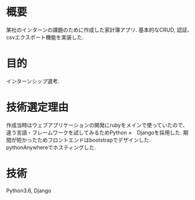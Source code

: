 # 概要
某社のインターンの課題のために作成した家計簿アプリ.
基本的なCRUD, 認証、csvエクスポート機能を実装した. 

# 目的
インターンシップ選考.

# 技術選定理由

作成当時はウェブアプリケーションの開発にrubyをメインで使っていたので、違う言語・フレームワークを試してみるためPython ×　Djangoを採用した.
期間が短かったためフロントエンドはbootstrapでデザインした.
pythonAnywhereでホスティングした.
# 技術
Python3.6, Django
